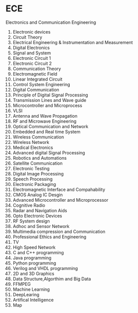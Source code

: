 # ECE
Electronics and Communication Engineering

1. Electronic devices
2. Circuit Theory
3. Electrical Engineering & Instrumentation and Measurement
4. Digital Electronics
5. Signal and System
6. Electronic Circuit 1
7. Electronic Circuit 2
8. Communication Theory
9. Electromagnetic Field
10. Linear Integrated Circuit
11. Control System Engineering
12. Digital Communication
13. Principle of Digital Signal Processing
14. Transmission Lines and Wave guide
15. Microcontroller and Microprocess
16. VLSI
17. Antenna and Wave Propagation
18. RF and Microwave Engineering
19. Optical Communication and Network
20. Embedded and Real time System
21. Wireless Communication
22. Wireless Network
23. Medical Electronics
24. Advanced digital Signal Processing
25. Robotics and Automations
26. Satellite Communication
27. Electronic Testing
28. Digital Image Processing
29. Speech Processing
30. Electronic Packaging
31. Electromagnetic Interface and Compahability
32. CMOS Analog IC Desgin
33. Advanced Microcontroller and Microprocessor
34. Cognitive Radio
35. Radar and Navigation Aids
36. Opto Electronic Devices
37. RF System design
38. Adhoc and Sensor Network
39. Multimedia compression and Communication
40. Professional Ethics and Engineering
41. TV
42. High Speed Network
43. C and C++ programming 
44. Java programming 
45. Python programming
46. Verilog and VHDL programming
47. 2D and 3D Graphics
48. Data Structure,Algorthim and Big Data
49. FFMPEG
50. Machine Learning
51. DeepLearing
52. Artifical Intelligence
53. Map












